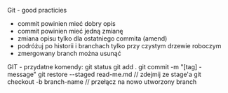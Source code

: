Git - good practicies
* commit powinien mieć dobry opis
* commit powinien mieć jedną zmianę
* zmiana opisu tylko dla ostatniego commita (amend)
* podróżuj po historii i branchach tylko przy czystym drzewie roboczym
* zmergowany branch można usunąć




GIT - przydatne komendy:
git status
git add .
git commit -m "[tag] - message"
git restore --staged read-me.md // zdejmij ze stage'a
git checkout -b branch-name // przełącz na nowo utworzony branch